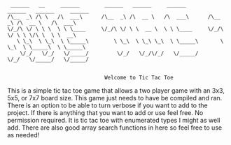      ______   __     ______        ______   ______     ______        ______   ______     ______    
    /\__  _\ /\ \   /\  ___\      /\__  _\ /\  __ \   /\  ___\      /\__  _\ /\  __ \   /\  ___\   
    \/_/\ \/ \ \ \  \ \ \____     \/_/\ \/ \ \  __ \  \ \ \____     \/_/\ \/ \ \ \/\ \  \ \  __\   
       \ \_\  \ \_\  \ \_____\        \ \_\  \ \_\ \_\  \ \_____\       \ \_\  \ \_____\  \ \_____\ 
        \/_/   \/_/   \/_____/         \/_/   \/_/\/_/   \/_____/        \/_/   \/_____/   \/_____/ 
                                                                                             
                                                                                             
                                   Welcome to Tic Tac Toe
   This is a simple tic tac toe game that allows a two player game with an 3x3, 5x5, or 7x7 board size. This game just needs to have be compiled and ran. There is an option to be able to turn verbose if you want to add to the project. If there is anything that you want to add or use feel free. No permission required. It is tic tac toe with enumerated types I might as well add. There are also good array search functions in here so feel free to use as needed!
   
   

